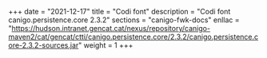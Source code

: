 +++
date        = "2021-12-17"
title       = "Codi font"
description = "Codi font canigo.persistence.core 2.3.2"
sections    = "canigo-fwk-docs"
enllac		= "https://hudson.intranet.gencat.cat/nexus/repository/canigo-maven2/cat/gencat/ctti/canigo.persistence.core/2.3.2/canigo.persistence.core-2.3.2-sources.jar"
weight		= 1
+++
